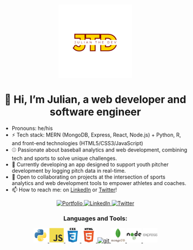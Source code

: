 <p align="center">
  <a target="_blank" href="https://julianthedev.netlify.app/">
  <img height="200" alt="Julian Coleman Software Engineer" src="https://raw.githubusercontent.com/JColeman1550/JColeman1550/refs/heads/main/Black%20and%20Yellow%20Modern%20Monogram%20Logo%20(1).png">  
  </a>
</p>
<h1 align="center">👋 Hi, I’m Julian, a web developer and software engineer </h1>
<ul>
  <li> Pronouns: he/his</li>
<li>⚡ Tech stack: MERN (MongoDB, Express, React, Node.js) + Python, R, and front-end technologies (HTML5/CSS3/JavaScript)</li>
<li>⚾ Passionate about baseball analytics and web development, combining tech and sports to solve unique challenges.</li>
<li>🌱 Currently developing an app designed to support youth pitcher development by logging pitch data in real-time.</li>
<li>💬 Open to collaborating on projects at the intersection of sports analytics and web development tools to empower athletes and coaches.</li>

  <li>📫 How to reach me: on <a href="https://www.linkedin.com/in/juliantcoleman/">LinkedIn</a> or <a href="https://x.com/Julian__TD">Twitter</a>!</li>
</ul>


<p align="center"> 
  <a href="https://julianthedev.netlify.app/" target="_blank">
    <img src="https://img.shields.io/badge/Portfolio-rgb(221%2C228%2C183)?style=for-the-badge&logoColor=%23DDE4B7" alt="Portfolio">
  </a>
  <a href="https://www.linkedin.com/in/juliantcoleman/">
    <img src="https://img.shields.io/badge/LinkedIn-rgb(169%2C133%2C102)?style=for-the-badge&logoColor=%23DDE4B7"  alt="LinkedIn">
  </a>
  <a href="https://x.com/Julian__TD" target="_blank">
    <img src="https://img.shields.io/badge/Twitter/X-rgb(221%2C228%2C183)?style=for-the-badge&logoColor=%23DDE4B7" alt="Twitter">
  </a> 
</p>



<h3 align="center">Languages and Tools:</h3>
<p align="center"> 
  <a href="https://www.python.org" target="_blank" rel="noreferrer"> 
    <img src="https://raw.githubusercontent.com/devicons/devicon/master/icons/python/python-original.svg" alt="python" width="40" height="40"/> 
  </a> 
  <a href="https://developer.mozilla.org/en-US/docs/Web/JavaScript" target="_blank" rel="noreferrer"> 
    <img src="https://raw.githubusercontent.com/devicons/devicon/master/icons/javascript/javascript-original.svg" alt="javascript" width="40" height="40"/> 
  </a> 
  <a href="https://www.w3schools.com/css/" target="_blank" rel="noreferrer"> 
    <img src="https://raw.githubusercontent.com/devicons/devicon/master/icons/css3/css3-original-wordmark.svg" alt="css3" width="40" height="40"/> 
  </a> 
  <a href="https://www.w3.org/html/" target="_blank" rel="noreferrer"> 
    <img src="https://raw.githubusercontent.com/devicons/devicon/master/icons/html5/html5-original-wordmark.svg" alt="html5" width="40" height="40"/> 
  </a> 
  <a href="https://git-scm.com/" target="_blank" rel="noreferrer"> 
    <img src="https://www.vectorlogo.zone/logos/git-scm/git-scm-icon.svg" alt="git" width="40" height="40"/> 
  </a>
  <a href="https://www.mongodb.com/" target="_blank" rel="noreferrer">
    <img src="https://raw.githubusercontent.com/devicons/devicon/master/icons/mongodb/mongodb-original-wordmark.svg" alt="MongoDB" width="40" height="40"/>
  </a>
  <a href="https://nodejs.org/en" target="_blank" rel="noreferrer">
    <img src="https://raw.githubusercontent.com/devicons/devicon/master/icons/nodejs/nodejs-original-wordmark.svg" alt="Node.js" width="40" height="40"/>
  </a>
  <a href="https://expressjs.com/" target="_blank" rel="noreferrer">
    <img src="https://raw.githubusercontent.com/devicons/devicon/master/icons/express/express-original-wordmark.svg" alt="Express.js" width="40" height="40"/>
  </a>
</p>


